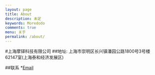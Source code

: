 ```yaml
---
layout: page
title: About
description: 未定 
keywords: Moredodo
comments: true
menu: 关于
permalink: /about/
---
```

#上海摩铎科技有限公司
##地址:
上海市崇明区长兴镇潘园公路1800号3号楼62147室(上海泰和经济发展区)

##联系
*[Email](moredodo@icloud.com)
